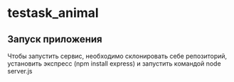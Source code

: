# testask_animal

## Запуск приложения
Чтобы запустить сервис, необходимо склонировать себе репозиторий, установить экспресс (npm install express) и запустить командой node server.js 

